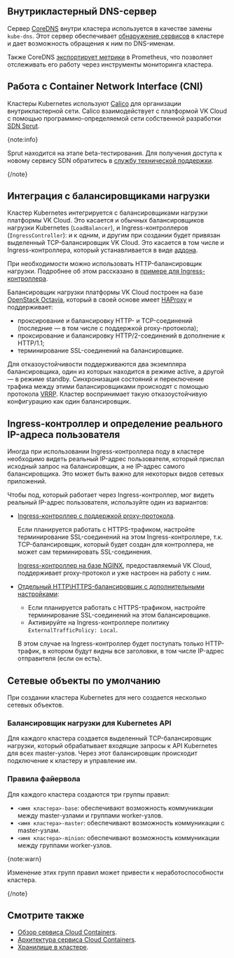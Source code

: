 ## Внутрикластерный DNS-сервер

Сервер [CoreDNS](https://coredns.io/) внутри кластера используется в качестве замены `kube-dns`. Этот сервер обеспечивает [обнаружение сервисов](https://coredns.io/plugins/kubernetes/) в кластере и дает возможность обращения к ним по DNS-именам.

Также CoreDNS [экспортирует метрики](https://coredns.io/plugins/metrics/) в Prometheus, что позволяет отслеживать его работу через инструменты мониторинга кластера.

## Работа с Container Network Interface (CNI)

Кластеры Kubernetes используют [Calico](https://projectcalico.docs.tigera.io/about/about-calico) для организации внутрикластерной сети. Calico взаимодействует с платформой VK Cloud с помощью программно-определяемой сети собственной разработки [SDN Sprut](/ru/networks/vnet/concepts/sdn#sprut).

{note:info}

Sprut находится на этапе beta-тестирования. Для получения доступа к новому сервису SDN обратитесь в [службу технической поддержки](/ru/contacts).

{/note}

## Интеграция с балансировщиками нагрузки

Кластер Kubernetes интегрируется с балансировщиками нагрузки платформы VK Cloud. Это касается и обычных балансировщиков нагрузки Kubernetes (`LoadBalancer`), и Ingress-контроллеров (`IngressController`): и к одним, и другим при создании будет привязан выделенный TCP-балансировщик VK Cloud. Это касается в том числе и Ingress-контроллера, который устанавливается в виде [аддона](../addons-and-settings/addons).

При необходимости можно использовать HTTP-балансировщик нагрузки. Подробнее об этом рассказано в [примере для Ingress-контроллера](../../how-to-guides/ingress/ingress-http).

Балансировщик нагрузки платформы VK Cloud построен на базе [OpenStack Octavia](https://docs.openstack.org/octavia/latest/), который в своей основе имеет [HAProxy](http://www.haproxy.org/) и поддерживает:

- проксирование и балансировку HTTP- и TCP-соединений (последние — в том числе с поддержкой proxy-протокола);
- проксирование и балансировку HTTP/2-соединений в дополнение к HTTP/1.1;
- терминирование SSL-соединений на балансировщике.

Для отказоустойчивости поддерживаются два экземпляра балансировщика, один из которых находится в режиме active, а другой — в режиме standby. Синхронизация состояний и переключение трафика между этими балансировщиками происходят с помощью протокола [VRRP](https://www.rfc-editor.org/rfc/rfc5798). Кластер воспринимает такую отказоустойчивую конфигурацию как один балансировщик.

## Ingress-контроллер и определение реального IP-адреса пользователя

Иногда при использовании Ingress-контроллера поду в кластере необходимо видеть реальный IP-адрес пользователя, который прислал исходный запрос на балансировщик, а не IP-адрес самого балансировщика. Это может быть важно для некоторых видов сетевых приложений.

Чтобы под, который работает через Ingress-контроллер, мог видеть реальный IP-адрес пользователя, используйте один из вариантов:

- [Ingress-контроллер с поддержкой proxy-протокола](../../how-to-guides/ingress/ingress-tcp).

  Если планируется работать с HTTPS-трафиком, настройте терминирование SSL-соединений на этом Ingress-контроллере, т.к. TCP-балансировщик, который будет создан для контроллера, не может сам терминировать SSL-соединения.

  [Ingress-контроллер на базе NGINX](../addons-and-settings/addons), предоставляемый VK Cloud, поддерживает proxy-протокол и уже настроен на работу с ним.

- [Отдельный HTTP\HTTPS-балансировщик с дополнительными настройками](../../how-to-guides/ingress/ingress-http):

  - Если планируется работать с HTTPS-трафиком, настройте терминирование SSL-соединений на этом балансировщике.
  - Активируйте на Ingress-контроллере политику `ExternalTrafficPolicy: Local`.

  В этом случае на Ingress-контроллер будет поступать только HTTP-трафик, в котором будут видны все заголовки, в том числе IP-адрес отправителя (если он есть).

## Сетевые объекты по умолчанию

При создании кластера Kubernetes для него создается несколько сетевых объектов.

### Балансировщик нагрузки для Kubernetes API

Для каждого кластера создается выделенный TCP-балансировщик нагрузки, который обрабатывает входящие запросы к API Kubernetes для всех master-узлов. Через этот балансировщик происходит подключение к кластеру и управление им.

### Правила файервола

Для каждого кластера создаются три группы правил:

- `<имя кластера>-base`: обеспечивают возможность коммуникации между master-узлами и группами worker-узлов.
- `<имя кластера>-master`: обеспечивают возможность коммуникации с master-узлам.
- `<имя кластера>-minion`: обеспечивают возможность коммуникации между группами worker-узлов.

{note:warn}

Изменение этих групп правил может привести к неработоспособности кластера.

{/note}

## Смотрите также

- [Обзор сервиса Cloud Containers](../about).
- [Архитектура сервиса Cloud Containers](../architecture).
- [Хранилище в кластере](../storage).

